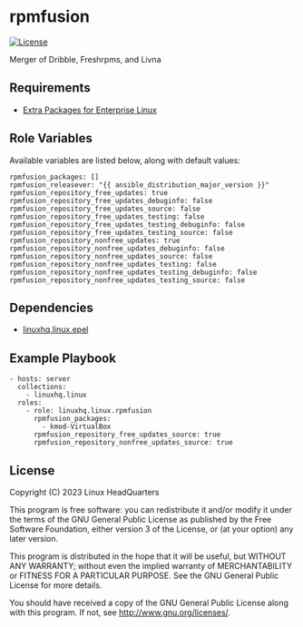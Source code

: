 # rpmfusion

[![License](https://img.shields.io/badge/license-GPLv3-lightgreen)](https://www.gnu.org/licenses/gpl-3.0.en.html#license-text)

Merger of Dribble, Freshrpms, and Livna

## Requirements

* [Extra Packages for Enterprise Linux](https://docs.fedoraproject.org/en-US/epel/)

## Role Variables

Available variables are listed below, along with default values:

    rpmfusion_packages: []
    rpmfusion_releasever: "{{ ansible_distribution_major_version }}"
    rpmfusion_repository_free_updates: true
    rpmfusion_repository_free_updates_debuginfo: false
    rpmfusion_repository_free_updates_source: false
    rpmfusion_repository_free_updates_testing: false
    rpmfusion_repository_free_updates_testing_debuginfo: false
    rpmfusion_repository_free_updates_testing_source: false
    rpmfusion_repository_nonfree_updates: true
    rpmfusion_repository_nonfree_updates_debuginfo: false
    rpmfusion_repository_nonfree_updates_source: false
    rpmfusion_repository_nonfree_updates_testing: false
    rpmfusion_repository_nonfree_updates_testing_debuginfo: false
    rpmfusion_repository_nonfree_updates_testing_source: false

## Dependencies

* [linuxhq.linux.epel](https://github.com/linuxhq/ansible-collection-linux/tree/main/roles/epel)

## Example Playbook

    - hosts: server
      collections:
        - linuxhq.linux
      roles:
        - role: linuxhq.linux.rpmfusion
          rpmfusion_packages:
            - kmod-VirtualBox
          rpmfusion_repository_free_updates_source: true
          rpmfusion_repository_nonfree_updates_source: true

## License

Copyright (C) 2023 Linux HeadQuarters

This program is free software: you can redistribute it and/or modify
it under the terms of the GNU General Public License as published by
the Free Software Foundation, either version 3 of the License, or
(at your option) any later version.

This program is distributed in the hope that it will be useful,
but WITHOUT ANY WARRANTY; without even the implied warranty of
MERCHANTABILITY or FITNESS FOR A PARTICULAR PURPOSE. See the
GNU General Public License for more details.

You should have received a copy of the GNU General Public License
along with this program. If not, see <http://www.gnu.org/licenses/>.
